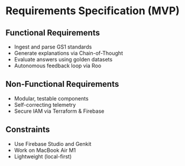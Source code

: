 # Requirements Specification (MVP)

## Functional Requirements
- Ingest and parse GS1 standards
- Generate explanations via Chain-of-Thought
- Evaluate answers using golden datasets
- Autonomous feedback loop via Roo

## Non-Functional Requirements
- Modular, testable components
- Self-correcting telemetry
- Secure IAM via Terraform & Firebase

## Constraints
- Use Firebase Studio and Genkit
- Work on MacBook Air M1
- Lightweight (local-first)
